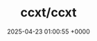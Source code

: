 ---
title: "ccxt/ccxt"
link: "https://github.com/ccxt/ccxt"
date: "2025-04-23 01:00:55 +0000"
description: "A JavaScript / TypeScript / Python / C# / PHP / Go cryptocurrency trading API with support for more than 100 bitcoin/altcoin exchanges"
category: "github"
---
